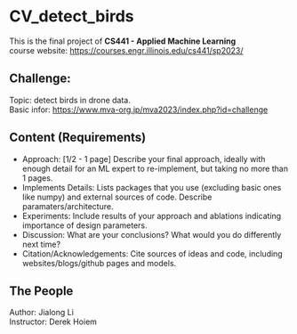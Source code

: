 # CV_detect_birds
This is the final project of **CS441 - Applied Machine Learning**\
course website: https://courses.engr.illinois.edu/cs441/sp2023/
## Challenge:  
Topic: detect birds in drone data.\
Basic infor: https://www.mva-org.jp/mva2023/index.php?id=challenge

## Content (Requirements)
* Approach: [1/2 - 1 page]
Describe your final approach, ideally with enough detail for an ML expert to re-implement, but taking no more than 1 pages.
* Implements Details:
Lists packages that you use (excluding basic ones like numpy) and external sources of code. Describe paramaters/architecture.
* Experiments:
Include results of your approach and ablations indicating importance of design parameters.
* Discussion:
What are your conclusions? What would you do differently next time?
* Citation/Acknowledgements:
Cite sources of ideas and code, including websites/blogs/github pages and models.

## The People
Author: Jialong Li\
Instructor: Derek Hoiem


